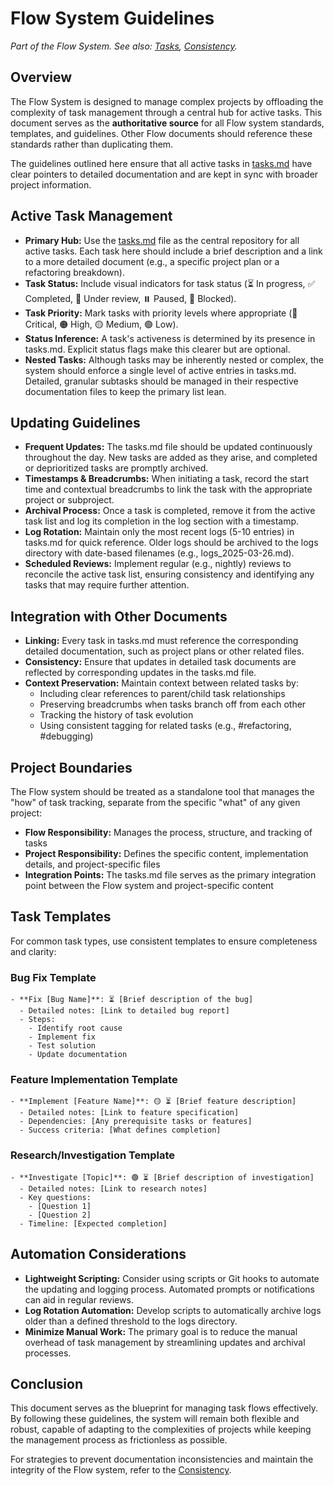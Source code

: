 # Flow System Guidelines

*Part of the Flow System. See also: [Tasks](../active/tasks.md), [Consistency](consistency.md).*

## Overview

The Flow System is designed to manage complex projects by offloading the complexity of task management through a central hub for active tasks. This document serves as the **authoritative source** for all Flow system standards, templates, and guidelines. Other Flow documents should reference these standards rather than duplicating them.

The guidelines outlined here ensure that all active tasks in [tasks.md](../active/tasks.md) have clear pointers to detailed documentation and are kept in sync with broader project information.

## Active Task Management

- **Primary Hub:** Use the [tasks.md](../active/tasks.md) file as the central repository for all active tasks. Each task here should include a brief description and a link to a more detailed document (e.g., a specific project plan or a refactoring breakdown).
- **Task Status:** Include visual indicators for task status (⏳ In progress, ✅ Completed, 🔄 Under review, ⏸️ Paused, 🚩 Blocked).
- **Task Priority:** Mark tasks with priority levels where appropriate (🔴 Critical, 🟠 High, 🟡 Medium, 🟢 Low).
- **Status Inference:** A task's activeness is determined by its presence in tasks.md. Explicit status flags make this clearer but are optional.
- **Nested Tasks:** Although tasks may be inherently nested or complex, the system should enforce a single level of active entries in tasks.md. Detailed, granular subtasks should be managed in their respective documentation files to keep the primary list lean.

## Updating Guidelines

- **Frequent Updates:** The tasks.md file should be updated continuously throughout the day. New tasks are added as they arise, and completed or deprioritized tasks are promptly archived.
- **Timestamps & Breadcrumbs:** When initiating a task, record the start time and contextual breadcrumbs to link the task with the appropriate project or subproject.
- **Archival Process:** Once a task is completed, remove it from the active task list and log its completion in the log section with a timestamp.
- **Log Rotation:** Maintain only the most recent logs (5-10 entries) in tasks.md for quick reference. Older logs should be archived to the logs directory with date-based filenames (e.g., logs_2025-03-26.md).
- **Scheduled Reviews:** Implement regular (e.g., nightly) reviews to reconcile the active task list, ensuring consistency and identifying any tasks that may require further attention.

## Integration with Other Documents

- **Linking:** Every task in tasks.md must reference the corresponding detailed documentation, such as project plans or other related files.
- **Consistency:** Ensure that updates in detailed task documents are reflected by corresponding updates in the tasks.md file.
- **Context Preservation:** Maintain context between related tasks by:
  - Including clear references to parent/child task relationships
  - Preserving breadcrumbs when tasks branch off from each other
  - Tracking the history of task evolution
  - Using consistent tagging for related tasks (e.g., #refactoring, #debugging)

## Project Boundaries

The Flow system should be treated as a standalone tool that manages the "how" of task tracking, separate from the specific "what" of any given project:

- **Flow Responsibility:** Manages the process, structure, and tracking of tasks
- **Project Responsibility:** Defines the specific content, implementation details, and project-specific files
- **Integration Points:** The tasks.md file serves as the primary integration point between the Flow system and project-specific content

## Task Templates

For common task types, use consistent templates to ensure completeness and clarity:

### Bug Fix Template
```
- **Fix [Bug Name]**: ⏳ [Brief description of the bug]
  - Detailed notes: [Link to detailed bug report]
  - Steps:
    - Identify root cause
    - Implement fix
    - Test solution
    - Update documentation
```

### Feature Implementation Template
```
- **Implement [Feature Name]**: 🟡 ⏳ [Brief feature description]
  - Detailed notes: [Link to feature specification]
  - Dependencies: [Any prerequisite tasks or features]
  - Success criteria: [What defines completion]
```

### Research/Investigation Template
```
- **Investigate [Topic]**: 🟢 ⏳ [Brief description of investigation]
  - Detailed notes: [Link to research notes]
  - Key questions:
    - [Question 1]
    - [Question 2]
  - Timeline: [Expected completion]
```

## Automation Considerations

- **Lightweight Scripting:** Consider using scripts or Git hooks to automate the updating and logging process. Automated prompts or notifications can aid in regular reviews.
- **Log Rotation Automation:** Develop scripts to automatically archive logs older than a defined threshold to the logs directory.
- **Minimize Manual Work:** The primary goal is to reduce the manual overhead of task management by streamlining updates and archival processes.

## Conclusion

This document serves as the blueprint for managing task flows effectively. By following these guidelines, the system will remain both flexible and robust, capable of adapting to the complexities of projects while keeping the management process as frictionless as possible. 

For strategies to prevent documentation inconsistencies and maintain the integrity of the Flow system, refer to the [Consistency](consistency.md). 